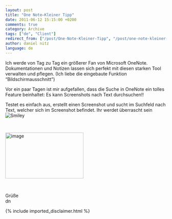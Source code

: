 ```yaml
---
layout: post
title: "One Note–Kleiner Tipp"
date: 2011-06-12 15:15:00 +0200
comments: true
category: Archive
tags: ["de", "Client"]
redirect_from: ["/post/One-Note-Kleiner-Tipp", "/post/one-note-kleiner-tipp"]
author: daniel nitz
language: de
---
```

<!-- more -->
<p>Ich werde von Tag zu Tag ein gr&ouml;&szlig;erer Fan von Microsoft OneNote. Dokumentationen und Notizen lassen sich perfekt mit diesen starken Tool verwalten und pflegen. (Ich liebe die eingebaute Funktion &ldquo;Bildschirmausschnitt&rdquo;)</p>
<p>Vor ein paar Tagen ist mir aufgefallen, dass die Suche in OneNote ein tolles Feature beinhaltet: Es kann Screenshots nach Text durchsuchen!!</p>
<p>Testet es einfach aus, erstellt einen Screenshot und sucht im Suchfeld nach Text, welcher sich im Screenshot befindet. Ihr werdet &uuml;berrascht sein <img class="wlEmoticon wlEmoticon-smile" src="/assets/archive/wlEmoticon-smile.png" alt="Smiley" /></p>
<p>&nbsp;</p>
<p><a href="/assets/archive/image_315.png"><img style="background-image: none; margin: 0px; padding-left: 0px; padding-right: 0px; display: inline; padding-top: 0px; border: 0px;" title="image" src="/assets/archive/image_thumb_313.png" alt="image" width="244" height="143" border="0" /></a></p>
<p>&nbsp;</p>
<p>Gr&uuml;&szlig;e <br />dn</p>
{% include imported_disclaimer.html %}

